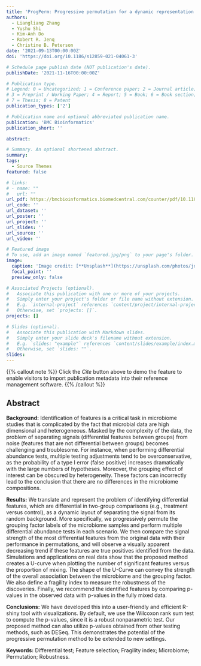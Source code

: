 ```yaml
---
title: 'ProgPerm: Progressive permutation for a dynamic representation of the robustness of microbiome discoveries'
authors:
  - Liangliang Zhang
  - Yushu Shi
  - Kim-Anh Do
  - Robert R. Jenq
  - Christine B. Peterson
date: '2021-09-13T00:00:00Z'
doi: 'https://doi.org/10.1186/s12859-021-04061-3'

# Schedule page publish date (NOT publication's date).
publishDate: '2021-11-16T00:00:00Z'

# Publication type.
# Legend: 0 = Uncategorized; 1 = Conference paper; 2 = Journal article;
# 3 = Preprint / Working Paper; 4 = Report; 5 = Book; 6 = Book section;
# 7 = Thesis; 8 = Patent
publication_types: ['2']

# Publication name and optional abbreviated publication name.
publication: 'BMC Bioinformatics'
publication_short: ''

abstract: 

# Summary. An optional shortened abstract.
summary: 
tags:
  - Source Themes
featured: false

# links:
# - name: ""
#   url: ""
url_pdf: https://bmcbioinformatics.biomedcentral.com/counter/pdf/10.1186/s12859-021-04061-3.pdf
url_code: ''
url_dataset: ''
url_poster: ''
url_project: ''
url_slides: ''
url_source: ''
url_video: ''

# Featured image
# To use, add an image named `featured.jpg/png` to your page's folder.
image:
  caption: 'Image credit: [**Unsplash**](https://unsplash.com/photos/jdD8gXaTZsc)'
  focal_point: ''
  preview_only: false

# Associated Projects (optional).
#   Associate this publication with one or more of your projects.
#   Simply enter your project's folder or file name without extension.
#   E.g. `internal-project` references `content/project/internal-project/index.md`.
#   Otherwise, set `projects: []`.
projects: []

# Slides (optional).
#   Associate this publication with Markdown slides.
#   Simply enter your slide deck's filename without extension.
#   E.g. `slides: "example"` references `content/slides/example/index.md`.
#   Otherwise, set `slides: ""`.
slides:
---
```


{{% callout note %}}
Click the _Cite_ button above to demo the feature to enable visitors to import publication metadata into their reference management software.
{{% /callout %}}

## Abstract

**Background:** Identification of features is a critical task in microbiome studies that is complicated by the fact that microbial data are high dimensional and heterogeneous. Masked by the complexity of the data, the problem of separating signals (differential features between groups) from noise (features that are not differential between groups) becomes challenging and troublesome. For instance, when performing differential abundance tests, multiple testing adjustments tend to be overconservative, as the probability of a type I error (false positive) increases dramatically with the large numbers of hypotheses. Moreover, the grouping effect of interest can be obscured by heterogeneity. These factors can incorrectly lead to the conclusion that there are no differences in the microbiome compositions.

**Results:** We translate and represent the problem of identifying differential features, which are differential in two-group comparisons (e.g., treatment versus control), as a dynamic layout of separating the signal from its random background. More specifically, we progressively permute the grouping factor labels of the microbiome samples and perform multiple differential abundance tests in each scenario. We then compare the signal strength of the most differential features from the original data with their performance in permutations, and will observe a visually apparent decreasing trend if these features are true positives identified from the data. Simulations and applications on real data show that the proposed method creates a U-curve when plotting the number of significant features versus the proportion of mixing. The shape of the U-Curve can convey the strength of the overall association between the microbiome and the grouping factor. We also define a fragility index to measure the robustness of the discoveries. Finally, we recommend the identified features by comparing p-values in the observed data with p-values in the fully mixed data.

**Conclusions:** We have developed this into a user-friendly and efficient R-shiny tool with visualizations. By default, we use the Wilcoxon rank sum test to compute the p-values, since it is a robust nonparametric test. Our proposed method can also utilize p-values obtained from other testing methods, such as DESeq. This demonstrates the potential of the progressive permutation method to be extended to new settings.

**Keywords:** Differential test; Feature selection; Fragility index; Microbiome; Permutation; Robustness.



